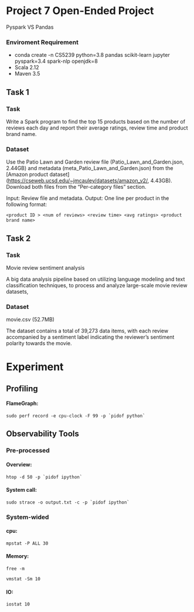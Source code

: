 # Project 7 Open-Ended Project

Pyspark VS Pandas

### Enviroment Requirement

- conda create -n CS5239 python=3.8 pandas scikit-learn jupyter pyspark=3.4 spark-nlp openjdk=8
- Scala 2.12
- Maven 3.5

## Task 1

### Task 
Write a Spark program to find the top 15 products based on the number of reviews each day and report their average ratings, review time and product brand name.

### Dataset
Use the Patio Lawn and Garden review file (Patio_Lawn_and_Garden.json, 2.44GB) and metadata (meta_Patio_Lawn_and_Garden.json) from the [Amazon product dataset](https://cseweb.ucsd.edu/~jmcauley/datasets/amazon_v2/, 4.43GB).
Download both files from the “Per-category files” section.

Input: Review file and metadata.
Output: One line per product in the following format:

`<product ID > <num of reviews> <review time> <avg ratings> <product brand name>`



## Task 2

### Task
Movie review sentiment analysis

A big data analysis pipeline based on utilizing language modeling and text classification techniques, to process and analyze large-scale movie review datasets,

### Dataset
movie.csv (52.7MB)

The dataset contains a total of 39,273 data items, with each review accompanied by a sentiment label indicating the reviewer’s sentiment polarity towards the movie.

# Experiment

## Profiling

#### FlameGraph:
	sudo perf record -e cpu-clock -F 99 -p `pidof python`


## Observability Tools

### Pre-processed

#### Overview:
	htop -d 50 -p `pidof ipython`
	
#### System call:
	sudo strace -o output.txt -c -p `pidof ipython`

### System-wided

#### cpu:
    mpstat -P ALL 30

#### Memory:
    free -m

    vmstat -Sm 10

#### IO:
    iostat 10
